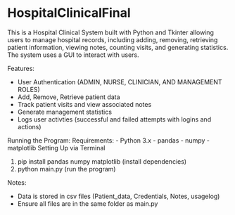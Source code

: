 # HospitalClinicalFinal

This is a Hospital Clinical System built with Python and Tkinter allowing users to manage hospital records, including adding, removing, retrieving patient information, viewing notes, counting visits, and generating statistics. The system uses a GUI to interact with users. 

Features:
- User Authentication (ADMIN, NURSE, CLINICIAN, AND MANAGEMENT ROLES)
- Add, Remove, Retrieve patient data
- Track patient visits and view associated notes
- Generate management statistics
- Logs user activties (successful and failed attempts with logins and actions) 

Running the Program:
  Requirements:
    - Python 3.x
    - pandas
    - numpy
    - matplotlib
  Setting Up via Terminal
  1. pip install pandas numpy matplotlib (install dependencies) 
  2. python main.py (run the program)

Notes: 
- Data is stored in csv files (Patient_data, Credentials, Notes, usagelog)
- Ensure all files are in the same folder as main.py
